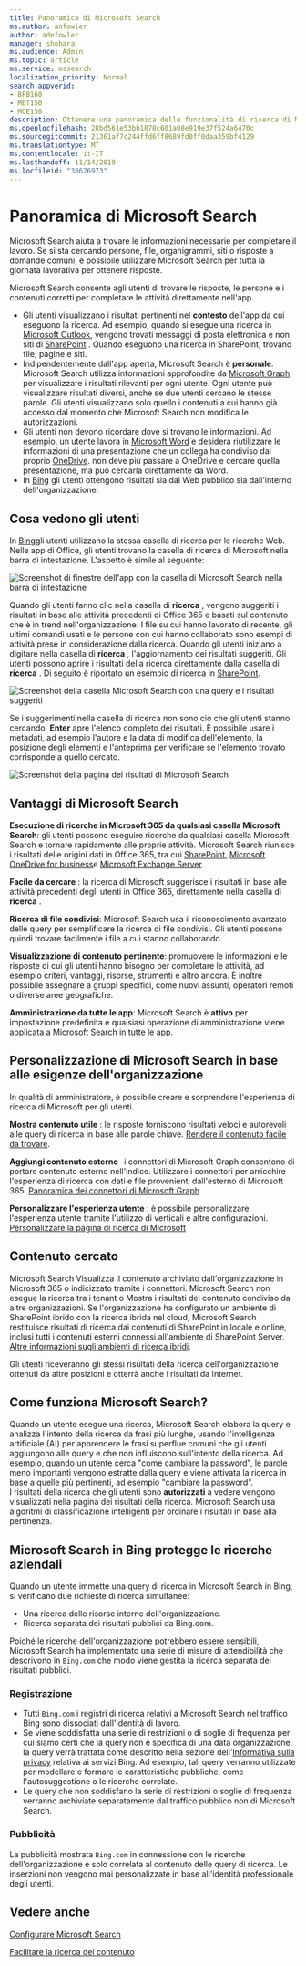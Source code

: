 ```yaml
---
title: Panoramica di Microsoft Search
ms.author: anfowler
author: adefowler
manager: shohara
ms.audience: Admin
ms.topic: article
ms.service: mssearch
localization_priority: Normal
search.appverid:
- BFB160
- MET150
- MOE150
description: Ottenere una panoramica delle funzionalità di ricerca di Microsoft, dei vantaggi e delle app che supportano Microsoft Search.
ms.openlocfilehash: 28bd561e53bb1878c601a08e919e37f524a6470c
ms.sourcegitcommit: 21361af7c244ffd6ff8689fd0ff0daa359bf4129
ms.translationtype: MT
ms.contentlocale: it-IT
ms.lasthandoff: 11/14/2019
ms.locfileid: "38626973"
---
```

# <a name="overview-of-microsoft-search"></a>Panoramica di Microsoft Search

Microsoft Search aiuta a trovare le informazioni necessarie per completare il lavoro. Se si sta cercando persone, file, organigrammi, siti o risposte a domande comuni, è possibile utilizzare Microsoft Search per tutta la giornata lavorativa per ottenere risposte.

Microsoft Search consente agli utenti di trovare le risposte, le persone e i contenuti corretti per completare le attività direttamente nell'app.

- Gli utenti visualizzano i risultati pertinenti nel **contesto** dell'app da cui eseguono la ricerca. Ad esempio, quando si esegue una ricerca in [Microsoft Outlook](https://www.microsoft.com/outlook), vengono trovati messaggi di posta elettronica e non siti di [SharePoint](http://sharepoint.com/) . Quando eseguono una ricerca in SharePoint, trovano file, pagine e siti.
- Indipendentemente dall'app aperta, Microsoft Search è **personale**. Microsoft Search utilizza informazioni approfondite da [Microsoft Graph](https://developer.microsoft.com/graph/) per visualizzare i risultati rilevanti per ogni utente. Ogni utente può visualizzare risultati diversi, anche se due utenti cercano le stesse parole. Gli utenti visualizzano solo quello i contenuti a cui hanno già accesso dal momento che Microsoft Search non modifica le autorizzazioni.
- Gli utenti non devono ricordare dove si trovano le informazioni. Ad esempio, un utente lavora in [Microsoft Word](https://products.office.com/word) e desidera riutilizzare le informazioni di una presentazione che un collega ha condiviso dal proprio [OneDrive](https://onedrive.live.com/about/). non deve più passare a OneDrive e cercare quella presentazione, ma può cercarla direttamente da Word.
- In [Bing](https://bing.com) gli utenti ottengono risultati sia dal Web pubblico sia dall'interno dell'organizzazione.

## <a name="what-users-see"></a>Cosa vedono gli utenti

In [Bing](https://bing.com)gli utenti utilizzano la stessa casella di ricerca per le ricerche Web. Nelle app di Office, gli utenti trovano la casella di ricerca di Microsoft nella barra di intestazione. L'aspetto è simile al seguente:

![Screenshot di finestre dell'app con la casella di Microsoft Search nella barra di intestazione](media/Headings_520.png)

Quando gli utenti fanno clic nella casella di **ricerca** , vengono suggeriti i risultati in base alle attività precedenti di Office 365 e basati sul contenuto che è in trend nell'organizzazione. I file su cui hanno lavorato di recente, gli ultimi comandi usati e le persone con cui hanno collaborato sono esempi di attività prese in considerazione dalla ricerca. Quando gli utenti iniziano a digitare nella casella di **ricerca** , l'aggiornamento dei risultati suggeriti. Gli utenti possono aprire i risultati della ricerca direttamente dalla casella di **ricerca** . Di seguito è riportato un esempio di ricerca in [SharePoint](http://sharepoint.com/).

![Screenshot della casella Microsoft Search con una query e i risultati suggeriti](media/SERP_text_520.png)

Se i suggerimenti nella casella di ricerca non sono ciò che gli utenti stanno cercando, **Enter** apre l'elenco completo dei risultati. È possibile usare i metadati, ad esempio l'autore e la data di modifica dell'elemento, la posizione degli elementi e l'anteprima per verificare se l'elemento trovato corrisponde a quello cercato.

![Screenshot della pagina dei risultati di Microsoft Search](media/search_box.png)

## <a name="benefits-of-microsoft-search"></a>Vantaggi di Microsoft Search

**Esecuzione di ricerche in Microsoft 365 da qualsiasi casella Microsoft Search**: gli utenti possono eseguire ricerche da qualsiasi casella Microsoft Search e tornare rapidamente alle proprie attività. Microsoft Search riunisce i risultati delle origini dati in Office 365, tra cui [SharePoint](http://sharepoint.com/), [Microsoft OneDrive for business](https://onedrive.live.com/about/en-us/business/)e [Microsoft Exchange Server](https://products.office.com/en-us/exchange/microsoft-exchange-server).

**Facile da cercare** : la ricerca di Microsoft suggerisce i risultati in base alle attività precedenti degli utenti in Office 365, direttamente nella casella di **ricerca** .

**Ricerca di file condivisi**: Microsoft Search usa il riconoscimento avanzato delle query per semplificare la ricerca di file condivisi. Gli utenti possono quindi trovare facilmente i file a cui stanno collaborando.

**Visualizzazione di contenuto pertinente**: promuovere le informazioni e le risposte di cui gli utenti hanno bisogno per completare le attività, ad esempio criteri, vantaggi, risorse, strumenti e altro ancora. È inoltre possibile assegnare a gruppi specifici, come nuovi assunti, operatori remoti o diverse aree geografiche.

**Amministrazione da tutte le app**: Microsoft Search è **attivo** per impostazione predefinita e qualsiasi operazione di amministrazione viene applicata a Microsoft Search in tutte le app.

## <a name="tailoring-microsoft-search-to-your-organization"></a>Personalizzazione di Microsoft Search in base alle esigenze dell'organizzazione

In qualità di amministratore, è possibile creare e sorprendere l'esperienza di ricerca di Microsoft per gli utenti. 

**Mostra contenuto utile** : le risposte forniscono risultati veloci e autorevoli alle query di ricerca in base alle parole chiave. [Rendere il contenuto facile da trovare](make-content-easy-to-find.md).

**Aggiungi contenuto esterno** -i connettori di Microsoft Graph consentono di portare contenuto esterno nell'indice. Utilizzare i connettori per arricchire l'esperienza di ricerca con dati e file provenienti dall'esterno di Microsoft 365. [Panoramica dei connettori di Microsoft Graph](connectors-overview.md)

**Personalizzare l'esperienza utente** : è possibile personalizzare l'esperienza utente tramite l'utilizzo di verticali e altre configurazioni. [Personalizzare la pagina di ricerca di Microsoft](customize-search-page.md)

## <a name="what-content-is-searched"></a>Contenuto cercato

Microsoft Search Visualizza il contenuto archiviato dall'organizzazione in Microsoft 365 o indicizzato tramite i connettori. Microsoft Search non esegue la ricerca tra i tenant o Mostra i risultati del contenuto condiviso da altre organizzazioni. Se l'organizzazione ha configurato un ambiente di SharePoint ibrido con la ricerca ibrida nel cloud, Microsoft Search restituisce risultati di ricerca dai contenuti di SharePoint in locale e online, inclusi tutti i contenuti esterni connessi all'ambiente di SharePoint Server. [Altre informazioni sugli ambienti di ricerca ibridi](https://docs.microsoft.com/sharepoint/hybrid/learn-about-cloud-hybrid-search-for-sharepoint).

Gli utenti riceveranno gli stessi risultati della ricerca dell'organizzazione ottenuti da altre posizioni e otterrà anche i risultati da Internet.

## <a name="how-does-microsoft-search-work"></a>Come funziona Microsoft Search?

Quando un utente esegue una ricerca, Microsoft Search elabora la query e analizza l'intento della ricerca da frasi più lunghe, usando l'intelligenza artificiale (AI) per apprendere le frasi superflue comuni che gli utenti aggiungono alle query e che non influiscono sull'intento della ricerca. Ad esempio, quando un utente cerca "come cambiare la password", le parole meno importanti vengono estratte dalla query e viene attivata la ricerca in base a quelle più pertinenti, ad esempio "cambiare la password".  
I risultati della ricerca che gli utenti sono **autorizzati** a vedere vengono visualizzati nella pagina dei risultati della ricerca. Microsoft Search usa algoritmi di classificazione intelligenti per ordinare i risultati in base alla pertinenza.

## <a name="microsoft-search-in-bing-protects-enterprise-searches"></a>Microsoft Search in Bing protegge le ricerche aziendali

Quando un utente immette una query di ricerca in Microsoft Search in Bing, si verificano due richieste di ricerca simultanee:

- Una ricerca delle risorse interne dell'organizzazione.
- Ricerca separata dei risultati pubblici da Bing.com. 

Poiché le ricerche dell'organizzazione potrebbero essere sensibili, Microsoft Search ha implementato una serie di misure di attendibilità che descrivono in `Bing.com` che modo viene gestita la ricerca separata dei risultati pubblici.

### <a name="logging"></a>Registrazione
 - Tutti `Bing.com` i registri di ricerca relativi a Microsoft Search nel traffico Bing sono dissociati dall'identità di lavoro.
- Se viene soddisfatta una serie di restrizioni o di soglie di frequenza per cui siamo certi che la query non è specifica di una data organizzazione, la query verrà trattata come descritto nella sezione dell'[Informativa sulla privacy](https://privacy.microsoft.com/privacystatement) relativa ai servizi Bing. Ad esempio, tali query verranno utilizzate per modellare e formare le caratteristiche pubbliche, come l'autosuggestione o le ricerche correlate.
- Le query che non soddisfano la serie di restrizioni o soglie di frequenza verranno archiviate separatamente dal traffico pubblico non di Microsoft Search.
### <a name="advertising"></a>Pubblicità 
La pubblicità mostrata `Bing.com` in connessione con le ricerche dell'organizzazione è solo correlata al contenuto delle query di ricerca. Le inserzioni non vengono mai personalizzate in base all'identità professionale degli utenti.

## <a name="see-also"></a>Vedere anche

[Configurare Microsoft Search](setup-microsoft-search.md)

[Facilitare la ricerca del contenuto](make-content-easy-to-find.md)
